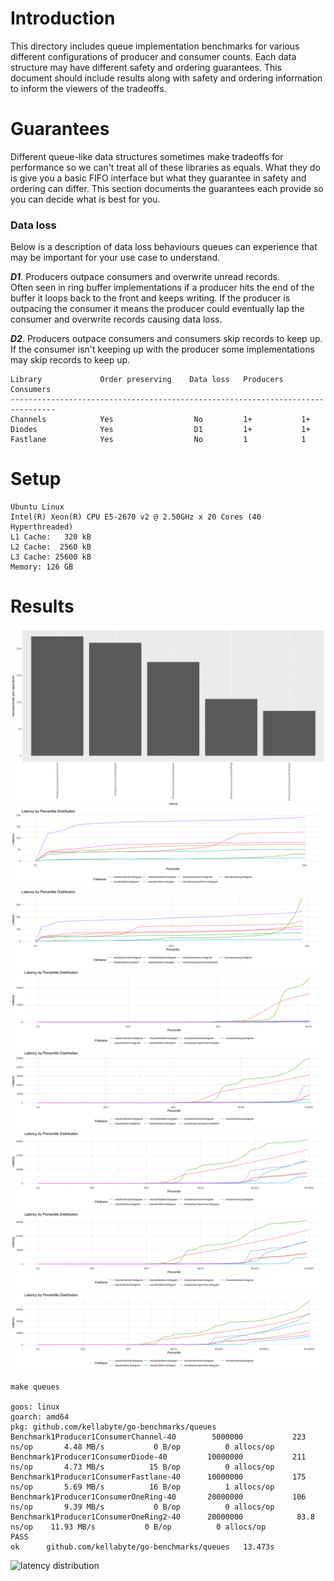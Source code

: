 # Introduction
This directory includes queue implementation benchmarks for various different configurations of producer and consumer counts. Each data structure may have different safety and ordering guarantees. This document should include results along with safety and ordering information to inform the viewers of the tradeoffs.

# Guarantees
Different queue-like data structures sometimes make tradeoffs for performance so we can't treat all of these libraries as equals. What they do is give you a basic FIFO interface but what they guarantee in safety and ordering can differ. This section documents the guarantees each provide so you can decide what is best for you.

### Data loss
Below is a description of data loss behaviours queues can experience that may be important for your use case to understand.

**_D1_**. Producers outpace consumers and overwrite unread records.  
Often seen in ring buffer implementations if a producer hits the end of the buffer it loops back to the front and keeps writing. If the producer is outpacing the consumer it means the producer could eventually lap the consumer and overwrite records causing data loss.

**_D2_**. Producers outpace consumers and consumers skip records to keep up.  
If the consumer isn't keeping up with the producer some implementations may skip records to keep up.

```
Library             Order preserving    Data loss   Producers    Consumers
--------------------------------------------------------------------------------
Channels            Yes                  No         1+           1+
Diodes              Yes                  D1         1+           1+
Fastlane            Yes                  No         1            1
```

# Setup
```
Ubuntu Linux
Intel(R) Xeon(R) CPU E5-2670 v2 @ 2.50GHz x 20 Cores (40 Hyperthreaded)
L1 Cache:   320 kB
L2 Cache:  2560 kB
L3 Cache: 25600 kB
Memory: 126 GB
```

# Results
[![results](../results/queues.png)](https://github.com/kellabyte/go-benchmarks/raw/master/results/queues.png)
[![results](../results/queues_hdrhistogram_p90.png)](https://github.com/kellabyte/go-benchmarks/raw/master/results/queues_hdrhistogram_p90.png)
[![results](../results/queues_hdrhistogram_p99.png)](https://github.com/kellabyte/go-benchmarks/raw/master/results/queues_hdrhistogram_p99.png)
[![results](../results/queues_hdrhistogram_p999.png)](https://github.com/kellabyte/go-benchmarks/raw/master/results/queues_hdrhistogram_p999.png)
[![results](../results/queues_hdrhistogram_p9999.png)](https://github.com/kellabyte/go-benchmarks/raw/master/results/queues_hdrhistogram_p9999.png)
[![results](../results/queues_hdrhistogram_p99999.png)](https://github.com/kellabyte/go-benchmarks/raw/master/results/queues_hdrhistogram_p99999.png)
[![results](../results/queues_hdrhistogram_p99999.png)](https://github.com/kellabyte/go-benchmarks/raw/master/results/queues_hdrhistogram_p99999.png)
[![results](../results/queues_hdrhistogram_p999999.png)](https://github.com/kellabyte/go-benchmarks/raw/master/results/queues_hdrhistogram_p999999.png)

```
make queues

goos: linux
goarch: amd64
pkg: github.com/kellabyte/go-benchmarks/queues
Benchmark1Producer1ConsumerChannel-40     	 5000000	       223 ns/op	   4.48 MB/s	       0 B/op	       0 allocs/op
Benchmark1Producer1ConsumerDiode-40       	10000000	       211 ns/op	   4.73 MB/s	      15 B/op	       0 allocs/op
Benchmark1Producer1ConsumerFastlane-40    	10000000	       175 ns/op	   5.69 MB/s	      16 B/op	       1 allocs/op
Benchmark1Producer1ConsumerOneRing-40     	20000000	       106 ns/op	   9.39 MB/s	       0 B/op	       0 allocs/op
Benchmark1Producer1ConsumerOneRing2-40    	20000000	        83.8 ns/op	  11.93 MB/s	       0 B/op	       0 allocs/op
PASS
ok  	github.com/kellabyte/go-benchmarks/queues	13.473s
```

![latency distribution](https://i.imgur.com/xTz9vEC.png)